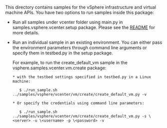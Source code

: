 This directory contains samples for the vSphere infrastructure and virtual machine APIs. You have two options to run samples inside this package:

* Run all samples under vcenter folder using main.py in samples.vsphere.vcenter.setup package. Please see the [README](../../../README.md#running-a-complex-sample) for more details.

* Run an individual sample in an existing environment. You can either pass the environment parameters through command line arguments or specify them in testbed.py in the setup package.
 
   For example, to run the create_default_vm sample in the vsphere.samples.vcenter.vm.create package:

      * with the testbed settings specified in testbed.py in a Linux machine:

         $ ./run_sample.sh ../samples/vsphere/vcenter/vm/create/create_default_vm.py -v

      * Or specify the credentials using command line parameters:

         $ ./run_sample.sh ../samples/vsphere/vcenter/vm/create/create_default_vm.py -s \<server> -u \<username> -p \<password> -v

